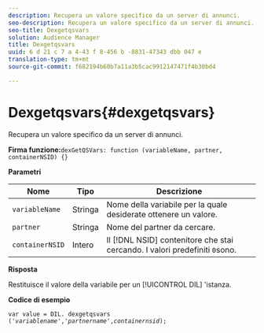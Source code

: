 ```yaml
---
description: Recupera un valore specifico da un server di annunci.
seo-description: Recupera un valore specifico da un server di annunci.
seo-title: Dexgetqsvars
solution: Audience Manager
title: Dexgetqsvars
uuid: 6 d 21 c 7 a 4-43 f 8-456 b -8831-47343 dbb 047 e
translation-type: tm+mt
source-git-commit: f682194b60b7a11a3b5cac9912147471f4b30bd4

---
```



# Dexgetqsvars{#dexgetqsvars}

Recupera un valore specifico da un server di annunci.

**Firma funzione:**`dexGetQSVars: function (variableName, partner, containerNSID) {}`

<!-- 

r_dil_get_dexqsvars.xml

 -->

**Parametri**

| Nome | Tipo | Descrizione |
|---|---|---|
| `variableName` | Stringa | Nome della variabile per la quale desiderate ottenere un valore. |
| `partner` | Stringa | Nome del partner da cercare. |
| `containerNSID` | Intero | Il [!DNL NSID] contenitore che stai cercando. I valori predefiniti `0`sono. |

**Risposta**

Restituisce il valore della variabile per un [!UICONTROL DIL] 'istanza.

**Codice di esempio**

<pre class="java"><code>var value = DIL. dexgetqsvars ('<i>variablename</i>','<i>partnername</i>',<i>containernsid</i>);</code></pre>
